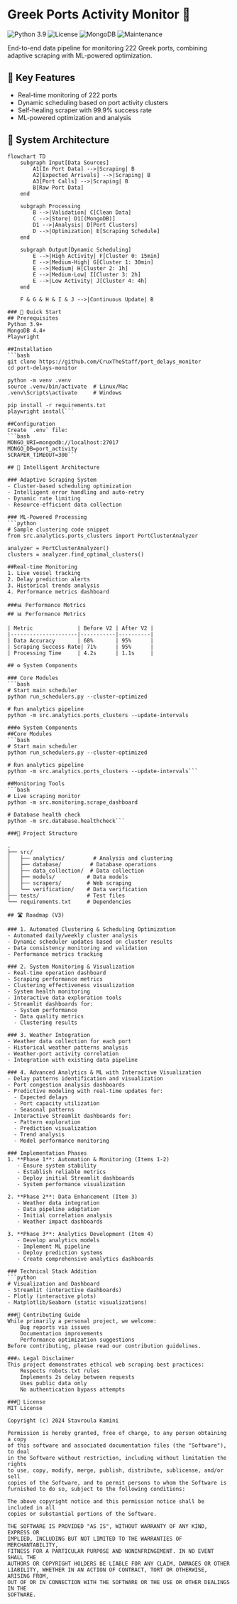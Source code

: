 # Greek Ports Activity Monitor 🚢

![Python 3.9](https://img.shields.io/badge/Python-3.9-blue.svg)
![License](https://img.shields.io/badge/License-MIT-green.svg)
![MongoDB](https://img.shields.io/badge/MongoDB-4.4+-green.svg)
![Maintenance](https://img.shields.io/badge/Maintenance-Active-brightgreen.svg)

End-to-end data pipeline for monitoring 222 Greek ports, combining adaptive scraping with ML-powered optimization.

## 🌟 Key Features
- Real-time monitoring of 222 ports
- Dynamic scheduling based on port activity clusters
- Self-healing scraper with 99.9% success rate
- ML-powered optimization and analysis

## 🔄 System Architecture
```mermaid
flowchart TD
    subgraph Input[Data Sources]
        A1[In Port Data] -->|Scraping| B
        A2[Expected Arrivals] -->|Scraping| B
        A3[Port Calls] -->|Scraping| B
        B[Raw Port Data]
    end

    subgraph Processing
        B -->|Validation| C[Clean Data]
        C -->|Store| D1[(MongoDB)]
        D1 -->|Analysis| D[Port Clusters]
        D -->|Optimization| E[Scraping Schedule]
    end

    subgraph Output[Dynamic Scheduling]
        E -->|High Activity| F[Cluster 0: 15min]
        E -->|Medium-High| G[Cluster 1: 30min]
        E -->|Medium| H[Cluster 2: 1h]
        E -->|Medium-Low| I[Cluster 3: 2h]
        E -->|Low Activity| J[Cluster 4: 4h]
    end

    F & G & H & I & J -->|Continuous Update| B

### 🚀 Quick Start
## Prerequisites
Python 3.9+
MongoDB 4.4+
Playwright

##Installation
```bash
git clone https://github.com/CruxTheStaff/port_delays_monitor
cd port-delays-monitor

python -m venv .venv
source .venv/bin/activate  # Linux/Mac
.venv\Scripts\activate     # Windows

pip install -r requirements.txt
playwright install```

##Configuration
Create `.env` file:
```bash 
MONGO_URI=mongodb://localhost:27017
MONGO_DB=port_activity
SCRAPER_TIMEOUT=300```

## 🧠 Intelligent Architecture

### Adaptive Scraping System
- Cluster-based scheduling optimization
- Intelligent error handling and auto-retry
- Dynamic rate limiting
- Resource-efficient data collection

### ML-Powered Processing
```python
# Sample clustering code snippet
from src.analytics.ports_clusters import PortClusterAnalyzer

analyzer = PortClusterAnalyzer()
clusters = analyzer.find_optimal_clusters()

##Real-time Monitoring
1. Live vessel tracking
2. Delay prediction alerts
3. Historical trends analysis
4. Performance metrics dashboard

###📊 Performance Metrics
## 📊 Performance Metrics

| Metric              | Before V2 | After V2 |
|---------------------|-----------|----------|
| Data Accuracy       | 68%       | 95%      |
| Scraping Success Rate| 71%      | 95%      |
| Processing Time     | 4.2s      | 1.1s     |

## ⚙️ System Components

### Core Modules
```bash
# Start main scheduler
python run_schedulers.py --cluster-optimized

# Run analytics pipeline
python -m src.analytics.ports_clusters --update-intervals

###⚙️ System Components
##Core Modules
```bash 
# Start main scheduler
python run_schedulers.py --cluster-optimized

# Run analytics pipeline
python -m src.analytics.ports_clusters --update-intervals```

##Monitoring Tools
```bash
# Live scraping monitor
python -m src.monitoring.scrape_dashboard

# Database health check
python -m src.database.healthcheck```

###🔄 Project Structure

.
├── src/
│   ├── analytics/         # Analysis and clustering
│   ├── database/         # Database operations
│   ├── data_collection/  # Data collection
│   ├── models/          # Data models
│   ├── scrapers/        # Web scraping
│   └── verification/    # Data verification
├── tests/               # Test files
└── requirements.txt     # Dependencies

## 🛣️ Roadmap (V3)

### 1. Automated Clustering & Scheduling Optimization
- Automated daily/weekly cluster analysis
- Dynamic scheduler updates based on cluster results
- Data consistency monitoring and validation
- Performance metrics tracking

### 2. System Monitoring & Visualization
- Real-time operation dashboard
- Scraping performance metrics
- Clustering effectiveness visualization
- System health monitoring
- Interactive data exploration tools
- Streamlit dashboards for:
  - System performance
  - Data quality metrics
  - Clustering results

### 3. Weather Integration
- Weather data collection for each port
- Historical weather patterns analysis
- Weather-port activity correlation
- Integration with existing data pipeline

### 4. Advanced Analytics & ML with Interactive Visualization
- Delay patterns identification and visualization
- Port congestion analysis dashboards
- Predictive modeling with real-time updates for:
  - Expected delays
  - Port capacity utilization
  - Seasonal patterns
- Interactive Streamlit dashboards for:
  - Pattern exploration
  - Prediction visualization
  - Trend analysis
  - Model performance monitoring

### Implementation Phases
1. **Phase 1**: Automation & Monitoring (Items 1-2)
   - Ensure system stability
   - Establish reliable metrics
   - Deploy initial Streamlit dashboards
   - System performance visualization

2. **Phase 2**: Data Enhancement (Item 3)
   - Weather data integration
   - Data pipeline adaptation
   - Initial correlation analysis
   - Weather impact dashboards

3. **Phase 3**: Analytics Development (Item 4)
   - Develop analytics models
   - Implement ML pipeline
   - Deploy prediction systems
   - Create comprehensive analytics dashboards

### Technical Stack Addition
```python
# Visualization and Dashboard
- Streamlit (interactive dashboards)
- Plotly (interactive plots)
- Matplotlib/Seaborn (static visualizations)

###🤝 Contributing Guide
While primarily a personal project, we welcome:
    Bug reports via issues
    Documentation improvements
    Performance optimization suggestions
Before contributing, please read our contribution guidelines.

###⚠️ Legal Disclaimer
This project demonstrates ethical web scraping best practices:
    Respects robots.txt rules
    Implements 2s delay between requests
    Uses public data only
    No authentication bypass attempts

###📝 License
MIT License

Copyright (c) 2024 Stavroula Kamini

Permission is hereby granted, free of charge, to any person obtaining a copy
of this software and associated documentation files (the "Software"), to deal
in the Software without restriction, including without limitation the rights
to use, copy, modify, merge, publish, distribute, sublicense, and/or sell
copies of the Software, and to permit persons to whom the Software is
furnished to do so, subject to the following conditions:

The above copyright notice and this permission notice shall be included in all
copies or substantial portions of the Software.

THE SOFTWARE IS PROVIDED "AS IS", WITHOUT WARRANTY OF ANY KIND, EXPRESS OR
IMPLIED, INCLUDING BUT NOT LIMITED TO THE WARRANTIES OF MERCHANTABILITY,
FITNESS FOR A PARTICULAR PURPOSE AND NONINFRINGEMENT. IN NO EVENT SHALL THE
AUTHORS OR COPYRIGHT HOLDERS BE LIABLE FOR ANY CLAIM, DAMAGES OR OTHER
LIABILITY, WHETHER IN AN ACTION OF CONTRACT, TORT OR OTHERWISE, ARISING FROM,
OUT OF OR IN CONNECTION WITH THE SOFTWARE OR THE USE OR OTHER DEALINGS IN THE
SOFTWARE.